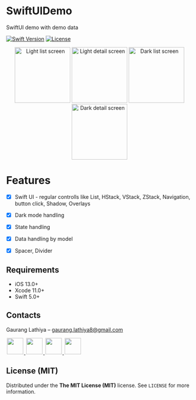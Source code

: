 # SwiftUIDemo
SwiftUI demo with demo data

[![Swift Version][swift-image]][swift-url]
[![License][license-image]][license-url]

<p align="center">
  <img src="https://i.imgur.com/8yoapfv.png" alt="Light list screen" width="150" />
  <img src="https://i.imgur.com/oIbVonX.png" alt="Light detail screen" width="150" />
  <img src="https://i.imgur.com/gUKOINa.png" alt="Dark list screen" width="150" />
  <img src="https://i.imgur.com/JAFst9G.png" alt="Dark detail screen" width="150" />
</p>

# Features

- [x] Swift UI - regular controlls like List, HStack, VStack, ZStack, Navigation, button click, Shadow, Overlays
- [x] Dark mode handling
- [x] State handling
- [x] Data handling by model
- [x] Spacer, Divider


## Requirements

- iOS 13.0+
- Xcode 11.0+
- Swift 5.0+


## Contacts

Gaurang Lathiya  – gaurang.lathiya8@gmail.com

<a href="https://github.com/Gaurang311">
<img src="https://cloud.githubusercontent.com/assets/1567433/6521218/9c7e2502-c378-11e4-9431-c7255cf39577.png" height="44" hspace="2"/>
</a>
<a href="https://twitter.com/gaurang311">
<img src="https://cloud.githubusercontent.com/assets/1567433/6521243/fb085da4-c378-11e4-973e-1eeeac4b5ba5.png" height="44" hspace="2"/>
</a>
<a href="www.linkedin.com/in/gaurang-lathiya-91b60540">
<img src="https://cloud.githubusercontent.com/assets/1567433/6521256/20247bc2-c379-11e4-8e9e-417123debb8c.png" height="44" hspace="2"/>
<a href="https://stackoverflow.com/users/1298362/g212gs?tab=profile">
<img src="https://i.imgur.com/8Px7JnN.png" height="44" hspace="2"/>
</a>


## License (MIT)

Distributed under the **The MIT License (MIT)** license. See ``LICENSE`` for more information.

[swift-image]: https://img.shields.io/badge/swift-5-orange.svg
[swift-url]: https://swift.org/
[license-image]: https://img.shields.io/badge/License-MIT-blue.svg
[license-url]: https://www.connect.social/
